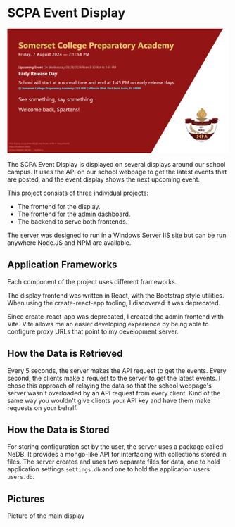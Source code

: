 # SCPA Event Display

![Picture of the display](https://github.com/larryr1/larryr1.github.io/blob/main/projects/scpa-event/scpa-event-main.png?raw=true)

The SCPA Event Display is displayed on several displays around our school campus. It uses the API on our school webpage to get the latest events that are posted, and the event display shows the next upcoming event.

This project consists of three individual projects:
* The frontend for the display.
* The frontend for the admin dashboard.
* The backend to serve both frontends.

The server was designed to run in a Windows Server IIS site but can be run anywhere Node.JS and NPM are available.

## Application Frameworks

Each component of the project uses different frameworks.

The display frontend was written in React, with the Bootstrap style utilities.  When using the create-react-app tooling, I discovered it was deprecated.

Since create-react-app was deprecated, I created the admin frontend with Vite. Vite allows me an easier developing experience by being able to configure proxy URLs
that point to my development server.

## How the Data is Retrieved

Every 5 seconds, the server makes the API request to get the events. Every second, the clients make a request to the server to get the latest events.
I chose this approach of relaying the data so that the school webpage's server wasn't overloaded by an API request from every client. Kind of the same way
you wouldn't give clients your API key and have them make requests on your behalf.

## How the Data is Stored

For storing configuration set by the user, the server uses a package called NeDB. It provides a mongo-like API for interfacing with collections stored in files.
The server creates and uses two separate files for data, one to hold application settings `settings.db` and one to hold the application users `users.db`.

## Pictures
Picture of the main display

